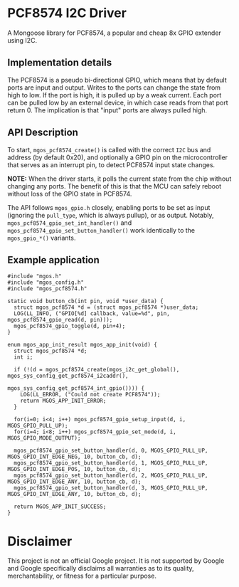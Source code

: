 # PCF8574 I2C Driver

A Mongoose library for PCF8574, a popular and cheap 8x GPIO extender using I2C.

## Implementation details

The PCF8574 is a pseudo bi-directional GPIO, which means that by default ports
are input and output. Writes to the ports can change the state from high to low.
If the port is high, it is pulled up by a weak current. Each port can be pulled
low by an external device, in which case reads from that port return 0. The
implication is that "input" ports are always pulled high.

## API Description

To start, `mgos_pcf8574_create()` is called with the correct `I2C` bus and
address (by default 0x20), and optionally a GPIO pin on the microcontroller that
serves as an interrupt pin, to detect PCF8574 input state changes.

**NOTE:** When the driver starts, it polls the current state from the chip
without changing any ports. The benefit of this is that the MCU can safely
reboot without loss of the GPIO state in PCF8574.

The API follows `mgos_gpio.h` closely, enabling ports to be set as input (ignoring
the `pull_type`, which is always pullup), or as output. Notably,
`mgos_pcf8574_gpio_set_int_handler()` and `mgos_pcf8574_gpio_set_button_handler()`
work identically to the `mgos_gpio_*()` variants.

## Example application

```
#include "mgos.h"
#include "mgos_config.h"
#include "mgos_pcf8574.h"

static void button_cb(int pin, void *user_data) {
  struct mgos_pcf8574 *d = (struct mgos_pcf8574 *)user_data;
  LOG(LL_INFO, ("GPIO[%d] callback, value=%d", pin, mgos_pcf8574_gpio_read(d, pin)));
  mgos_pcf8574_gpio_toggle(d, pin+4);
}

enum mgos_app_init_result mgos_app_init(void) {
  struct mgos_pcf8574 *d;
  int i;

  if (!(d = mgos_pcf8574_create(mgos_i2c_get_global(), mgos_sys_config_get_pcf8574_i2caddr(),
                                mgos_sys_config_get_pcf8574_int_gpio()))) {
    LOG(LL_ERROR, ("Could not create PCF8574"));
    return MGOS_APP_INIT_ERROR;
  }

  for(i=0; i<4; i++) mgos_pcf8574_gpio_setup_input(d, i, MGOS_GPIO_PULL_UP);
  for(i=4; i<8; i++) mgos_pcf8574_gpio_set_mode(d, i, MGOS_GPIO_MODE_OUTPUT);

  mgos_pcf8574_gpio_set_button_handler(d, 0, MGOS_GPIO_PULL_UP, MGOS_GPIO_INT_EDGE_NEG, 10, button_cb, d);
  mgos_pcf8574_gpio_set_button_handler(d, 1, MGOS_GPIO_PULL_UP, MGOS_GPIO_INT_EDGE_POS, 10, button_cb, d);
  mgos_pcf8574_gpio_set_button_handler(d, 2, MGOS_GPIO_PULL_UP, MGOS_GPIO_INT_EDGE_ANY, 10, button_cb, d);
  mgos_pcf8574_gpio_set_button_handler(d, 3, MGOS_GPIO_PULL_UP, MGOS_GPIO_INT_EDGE_ANY, 10, button_cb, d);

  return MGOS_APP_INIT_SUCCESS;
}
```

# Disclaimer

This project is not an official Google project. It is not supported by Google
and Google specifically disclaims all warranties as to its quality,
merchantability, or fitness for a particular purpose.
